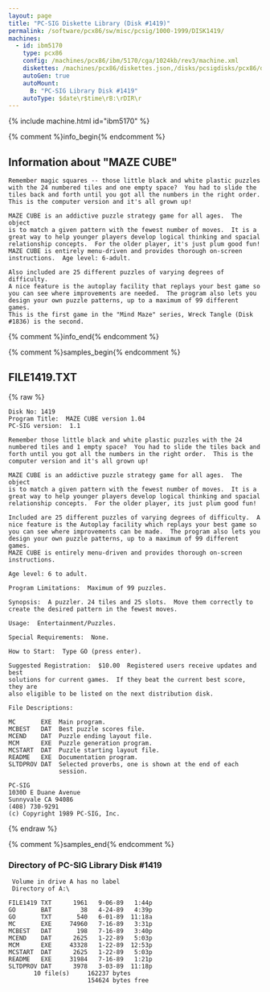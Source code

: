 ```yaml
---
layout: page
title: "PC-SIG Diskette Library (Disk #1419)"
permalink: /software/pcx86/sw/misc/pcsig/1000-1999/DISK1419/
machines:
  - id: ibm5170
    type: pcx86
    config: /machines/pcx86/ibm/5170/cga/1024kb/rev3/machine.xml
    diskettes: /machines/pcx86/diskettes.json,/disks/pcsigdisks/pcx86/diskettes.json
    autoGen: true
    autoMount:
      B: "PC-SIG Library Disk #1419"
    autoType: $date\r$time\rB:\rDIR\r
---
```


{% include machine.html id="ibm5170" %}

{% comment %}info_begin{% endcomment %}

## Information about "MAZE CUBE"

    Remember magic squares -- those little black and white plastic puzzles
    with the 24 numbered tiles and one empty space?  You had to slide the
    tiles back and forth until you got all the numbers in the right order.
    This is the computer version and it's all grown up!
    
    MAZE CUBE is an addictive puzzle strategy game for all ages.  The object
    is to match a given pattern with the fewest number of moves.  It is a
    great way to help younger players develop logical thinking and spacial
    relationship concepts.  For the older player, it's just plum good fun!
    MAZE CUBE is entirely menu-driven and provides thorough on-screen
    instructions.  Age level: 6-adult.
    
    Also included are 25 different puzzles of varying degrees of difficulty.
    A nice feature is the autoplay facility that replays your best game so
    you can see where improvements are needed.  The program also lets you
    design your own puzzle patterns, up to a maximum of 99 different games.
    This is the first game in the "Mind Maze" series, Wreck Tangle (Disk
    #1836) is the second.
{% comment %}info_end{% endcomment %}

{% comment %}samples_begin{% endcomment %}

## FILE1419.TXT

{% raw %}
```
Disk No: 1419
Program Title:  MAZE CUBE version 1.04
PC-SIG version:  1.1

Remember those little black and white plastic puzzles with the 24
numbered tiles and 1 empty space?  You had to slide the tiles back and
forth until you got all the numbers in the right order.  This is the
computer version and it's all grown up!

MAZE CUBE is an addictive puzzle strategy game for all ages.  The object
is to match a given pattern with the fewest number of moves.  It is a
great way to help younger players develop logical thinking and spacial
relationship concepts.  For the older player, its just plum good fun!

Included are 25 different puzzles of varying degrees of difficulty.  A
nice feature is the Autoplay facility which replays your best game so
you can see where improvements can be made.  The program also lets you
design your own puzzle patterns, up to a maximum of 99 different games.
MAZE CUBE is entirely menu-driven and provides thorough on-screen
instructions.

Age level: 6 to adult.

Program Limitations:  Maximum of 99 puzzles.

Synopsis:  A puzzler. 24 tiles and 25 slots.  Move them correctly to
create the desired pattern in the fewest moves.

Usage:  Entertainment/Puzzles.

Special Requirements:  None.

How to Start:  Type GO (press enter).

Suggested Registration:  $10.00  Registered users receive updates and best
solutions for current games.  If they beat the current best score, they are
also eligible to be listed on the next distribution disk.

File Descriptions:

MC       EXE  Main program.
MCBEST   DAT  Best puzzle scores file.
MCEND    DAT  Puzzle ending layout file.
MCM      EXE  Puzzle generation program.
MCSTART  DAT  Puzzle starting layout file.
README   EXE  Documentation program.
SLTDPROV DAT  Selected proverbs, one is shown at the end of each
              session.

PC-SIG
1030D E Duane Avenue
Sunnyvale CA 94086
(408) 730-9291
(c) Copyright 1989 PC-SIG, Inc.

```
{% endraw %}

{% comment %}samples_end{% endcomment %}

### Directory of PC-SIG Library Disk #1419

     Volume in drive A has no label
     Directory of A:\

    FILE1419 TXT      1961   9-06-89   1:44p
    GO       BAT        38   4-24-89   4:39p
    GO       TXT       540   6-01-89  11:18a
    MC       EXE     74960   7-16-89   3:31p
    MCBEST   DAT       198   7-16-89   3:40p
    MCEND    DAT      2625   1-22-89   5:03p
    MCM      EXE     43328   1-22-89  12:53p
    MCSTART  DAT      2625   1-22-89   5:03p
    README   EXE     31984   7-16-89   1:21p
    SLTDPROV DAT      3978   3-03-89  11:18p
           10 file(s)     162237 bytes
                          154624 bytes free
